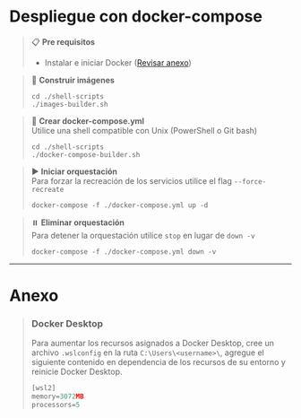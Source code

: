 # Despliegue con docker-compose

> 📋 **Pre requisitos**
> - Instalar e iniciar Docker ([Revisar anexo](#anexo))

> 🔨 **Construir imágenes**
> ```shell script 
> cd ./shell-scripts
> ./images-builder.sh
> ```

> 🔧 **Crear docker-compose.yml**
> <br>Utilice una shell compatible con Unix (PowerShell o Git bash)
> ```shell script
> cd ./shell-scripts
> ./docker-compose-builder.sh
> ```

> ▶️ **Iniciar orquestación**
> <br>Para forzar la recreación de los servicios utilice el flag `--force-recreate`
> ```shell script 
> docker-compose -f ./docker-compose.yml up -d
> ```

> ⏸️️ **Eliminar orquestación**
> <br>Para detener la orquestación utilice `stop` en lugar de `down -v`
> ```shell script 
> docker-compose -f ./docker-compose.yml down -v
> ```

---

# Anexo

> ### Docker Desktop
> Para aumentar los recursos asignados a Docker Desktop, cree un archivo `.wslconfig` en la ruta
> `C:\Users\<username>\`, agregue el siguiente contenido en dependencia de los recursos de su entorno y reinicie Docker Desktop.
> ```javascript
> [wsl2]
> memory=3072MB
> processors=5
> ```
